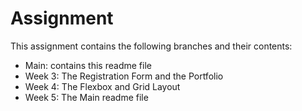 
# Assignment

This assignment contains the following branches and their contents:

- Main: contains this readme file
- Week 3: The Registration Form and the Portfolio
- Week 4: The Flexbox and Grid Layout
- Week 5: The Main readme file